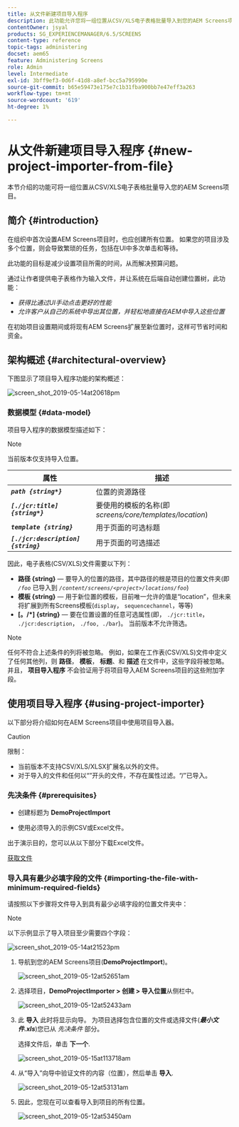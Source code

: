 ```yaml
---
title: 从文件新建项目导入程序
description: 此功能允许您将一组位置从CSV/XLS电子表格批量导入到您的AEM Screens项目。
contentOwner: jsyal
products: SG_EXPERIENCEMANAGER/6.5/SCREENS
content-type: reference
topic-tags: administering
docset: aem65
feature: Administering Screens
role: Admin
level: Intermediate
exl-id: 3bff9ef3-0d6f-41d8-a8ef-bcc5a795990e
source-git-commit: b65e59473e175e7c1b31fba900bb7e47eff3a263
workflow-type: tm+mt
source-wordcount: '619'
ht-degree: 1%

---
```


# 从文件新建项目导入程序 {#new-project-importer-from-file}

本节介绍的功能可将一组位置从CSV/XLS电子表格批量导入您的AEM Screens项目。

## 简介 {#introduction}

在组织中首次设置AEM Screens项目时，也应创建所有位置。 如果您的项目涉及多个位置，则会导致繁琐的任务，包括在UI中多次单击和等待。

此功能的目标是减少设置项目所需的时间，从而解决预算问题。

通过让作者提供电子表格作为输入文件，并让系统在后端自动创建位置树，此功能：

* *获得比通过UI手动点击更好的性能*
* *允许客户从自己的系统中导出其位置，并轻松地直接在AEM中导入这些位置*

在初始项目设置期间或将现有AEM Screens扩展至新位置时，这样可节省时间和资金。

## 架构概述 {#architectural-overview}

下图显示了项目导入程序功能的架构概述：

![screen_shot_2019-05-14at20618pm](assets/screen_shot_2019-05-14at20618pm.png)

### 数据模型 {#data-model}

项目导入程序的数据模型描述如下：

>[!NOTE]
>
>当前版本仅支持导入位置。

| **属性** | **描述** |
|---|---|
| ***`path {string*}`*** | 位置的资源路径 |
| ***`[./jcr:title] {string*}`*** | 要使用的模板的名称(即 *screens/core/templates/location*) |
| ***`template {string}`*** | 用于页面的可选标题 |
| ***`[./jcr:description] {string}`*** | 用于页面的可选描述 |

因此，电子表格(CSV/XLS)文件需要以下列：

* **路径 {string}**  — 要导入的位置的路径，其中路径的根是项目的位置文件夹(即 *`/foo`* 已导入到 *`/content/screens/<project>/locations/foo`*)
* **模板 {string}**  — 用于新位置的模板，目前唯一允许的值是“location”，但未来将扩展到所有Screens模板(`display`， `sequencechannel`，等等)
* **[。/*] {string}**  — 要在位置设置的任意可选属性(即， `./jcr:title`， `./jcr:description`， `./foo, ./bar`)。 当前版本不允许筛选。

>[!NOTE]
>
>任何不符合上述条件的列将被忽略。 例如，如果在工作表(CSV/XLS)文件中定义了任何其他列，则 **路径**， **模板**， **标题**、和 **描述** 在文件中，这些字段将被忽略。 并且， **项目导入程序** 不会验证用于将项目导入AEM Screens项目的这些附加字段。

## 使用项目导入程序 {#using-project-importer}

以下部分将介绍如何在AEM Screens项目中使用项目导入器。

>[!CAUTION]
>
>限制：
>
>* 当前版本不支持CSV/XLS/XLSX扩展名以外的文件。
>* 对于导入的文件和任何以“”开头的文件，不存在属性过滤。“/”已导入。
>

### 先决条件 {#prerequisites}

* 创建标题为 **DemoProjectImport**

* 使用必须导入的示例CSV或Excel文件。

出于演示目的，您可以从以下部分下载Excel文件。

[获取文件](assets/minimal-file.xls)

### 导入具有最少必填字段的文件 {#importing-the-file-with-minimum-required-fields}

请按照以下步骤将文件导入到具有最少必填字段的位置文件夹中：

>[!NOTE]
>
>以下示例显示了导入项目至少需要四个字段：

![screen_shot_2019-05-14at21523pm](assets/screen_shot_2019-05-14at21523pm.png)

1. 导航到您的AEM Screens项目(**DemoProjectImport**)。

   ![screen_shot_2019-05-12at52651am](assets/screen_shot_2019-05-12at52651am.png)

1. 选择项目，**DemoProjectImporter **>** 创建 **>** 导入位置**从侧栏中。

   ![screen_shot_2019-05-12at52433am](assets/screen_shot_2019-05-12at52433am.png)

1. 此 **导入** 此时将显示向导。 为项目选择包含位置的文件或选择文件(***最小文件.xls***)您已从 *先决条件* 部分。

   选择文件后，单击 **下一个**.

   ![screen_shot_2019-05-15at113718am](assets/screen_shot_2019-05-15at113718am.png)

1. 从“导入”向导中验证文件的内容（位置），然后单击 **导入**.

   ![screen_shot_2019-05-12at53131am](assets/screen_shot_2019-05-12at53131am.png)

1. 因此，您现在可以查看导入到项目的所有位置。

   ![screen_shot_2019-05-12at53450am](assets/screen_shot_2019-05-12at53450am.png)
